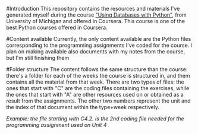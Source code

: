 #Introduction
This repository contains the resources and materials I've generated myself during the course ["Using Databases with Python"](https://www.coursera.org/learn/python-databases/), from University of Michigan and offered in Coursera. This course is one of the best Python courses offered in Coursera.

#Content available
Currently, the only content available are the Python files corresponding to the programming assignments I've coded for the course. I plan on making available also documents with my notes from the course, but I'm still finishing them

#Folder structure
The content follows the same structure than the course: there's a folder for each of the weeks the course is structured in, and them contains all the material from that week. There are two types of files: the ones that start with "C" are the coding files containing the exercises, while the ones that start with "A" are other resources used on or obtained as a result from the assignments. The other two numbers represent the unit and the index of that document within the type+week respectively.

*Example: the file starting with C4.2. is the 2nd coding file needed for the programming assignment used on Unit 4*
